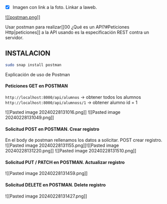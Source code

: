 - [x] Imagen con link a la foto. Linkar a laweb. 

[![[postman.png]]](<https://www.postman.com/)>)

Usar postman para realizar[[00 ¿Qué es un API?#Peticiones Http|peticiones]]  a la API usando es la especificación REST contra un servidor.
## INSTALACION
``` bash
sudo snap install postman
```
Explicación de uso de Postman
#### Peticiones GET en POSTMAN
`http://localhost:8000/api/alumnos` -> obtener todos los alumnos 
`http://localhost:8000/api/alumnoss/1` -> obtener alumno id = 1


![[Pasted image 20240228131016.png]]
![[Pasted image 20240228131049.png]]
#### Solicitud POST en POSTMAN. Crear registro
En el body de postman rellenamos los datos a solicitar. POST crear registro. 
![[Pasted image 20240228131155.png]]![[Pasted image 20240228131220.png]]
![[Pasted image 20240228131510.png]]
#### Solicitud PUT / PATCH en POSTMAN. Actualizar registro

![[Pasted image 20240228131459.png]]



#### Solicitud DELETE en POSTMAN. Delete registro
![[Pasted image 20240228131427.png]]